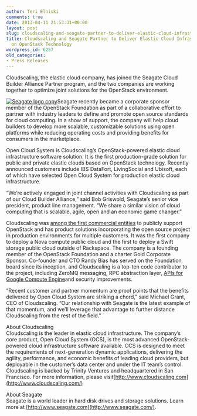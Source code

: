 ```yaml
---
author: Teri Elniski
comments: true
date: 2013-04-11 21:53:31+00:00
layout: post
slug: cloudscaling-and-seagate-partner-to-deliver-elastic-cloud-infrastructure-based-on-openstack-technology
title: Cloudscaling and Seagate Partner to Deliver Elastic Cloud Infrastructure Based
  on OpenStack Technology
wordpress_id: 6257
old_categories:
- Press Releases
---
```


Cloudscaling, the elastic cloud company, has joined the Seagate Cloud Builder Alliance Partner program, and the two companies are working together to optimize joint solutions for the OpenStack environment.

[![Seagate logo copy](http://www.cloudscaling.com/wp-content/uploads/2013/05/Seagate-logo-copy-300x115.png)](http://www.cloudscaling.com/wp-content/uploads/2013/05/Seagate-logo-copy.png)Seagate recently became a corporate sponsor member of the OpenStack Foundation as part of a collaborative effort to partner with industry leaders to define and promote open source standards for cloud computing. In a show of support, the company will help cloud builders to develop more scalable, customizable solutions using open platforms while reducing operating costs and providing benefits for consumers in the marketplace.

Open Cloud System is Cloudscaling’s OpenStack-powered elastic cloud infrastructure software solution. It is the first production-grade solution for public and private elastic clouds based on OpenStack technology. Recently announced customers include IBS DataFort, LivingSocial and Ubisoft, each of which have selected Open Cloud System for production elastic cloud infrastructure.

“We’re actively engaged in joint channel activities with Cloudscaling as part of our Cloud Builder Alliance,” said Bob Griswold, Seagate’s senior vice president, product line management. “We share a similar vision of cloud computing that is scalable, agile, open and an economic game changer.”

Cloudscaling was [among the first commercial entities](http://www.cloudscaling.com/blog/cloud-computing/does-openstack-change-the-cloud-game/) to publicly support OpenStack and has product solutions incorporating the open source project in production environments for multiple customers. It was the first company to deploy a Nova compute public cloud and the first to deploy a Swift storage public cloud outside of Rackspace. The company is a founding member of the OpenStack Foundation and a charter Gold Corporate Sponsor. Co-founder and CTO Randy Bias has served on the Foundation board since its inception, and Cloudscaling is a top-ten code contributor to the project, including ZeroMQ messaging, RPC abstraction layer, [APIs for Google Compute Engine](http://www.cloudscaling.com/blog/press-releases/cloudscaling-bringing-google-compute-engine-apis-to-openstack-project/)and security improvements.

“Recent customer and partner momentum are proof points that the benefits delivered by Open Cloud System are striking a chord,” said Michael Grant, CEO of Cloudscaling. “Our relationship with Seagate is the latest example of that momentum, and we’ll leverage that advantage to further distance Cloudscaling from the rest of the field.”

About Cloudscaling   
Cloudscaling is the leader in elastic cloud infrastructure. The company’s core product, Open Cloud System (OCS), is the most advanced OpenStack-powered cloud infrastructure software available. OCS is designed to meet the requirements of next-generation dynamic applications, delivering the agility, performance, and economic benefits of leading cloud providers, but deployable in the customer’s data center and under the IT team’s control. Cloudscaling is backed by Trinity Ventures and headquartered in San Francisco. For more information, please visit[http://www.cloudscaling.com](http://www.cloudscaling.com/)

About Seagate   
Seagate is a world leader in hard disk drives and storage solutions. Learn more at [http://www.seagate.com](http://www.seagate.com/).
